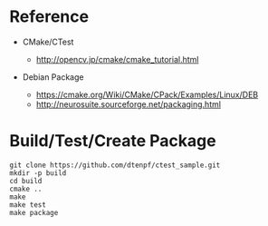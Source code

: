 # Reference

- CMake/CTest
  - http://opencv.jp/cmake/cmake_tutorial.html

- Debian Package
  - https://cmake.org/Wiki/CMake/CPack/Examples/Linux/DEB
  - http://neurosuite.sourceforge.net/packaging.html

# Build/Test/Create Package

~~~~
git clone https://github.com/dtenpf/ctest_sample.git
mkdir -p build
cd build 
cmake ..
make 
make test
make package
~~~~
